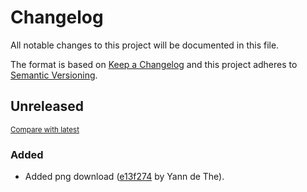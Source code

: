# Changelog

All notable changes to this project will be documented in this file.

The format is based on [Keep a Changelog](http://keepachangelog.com/en/1.0.0/)
and this project adheres to [Semantic Versioning](http://semver.org/spec/v2.0.0.html).

<!-- insertion marker -->
## Unreleased

<small>[Compare with latest](https://github.com/ydethe/qrgen/compare/0fb48dd34c26774884b960a3eb32a5f23abd1357...HEAD)</small>

### Added

- Added png download ([e13f274](https://github.com/ydethe/qrgen/commit/e13f2741d25ee0395e8892730ae089c70d3842cd) by Yann de The).

<!-- insertion marker -->
